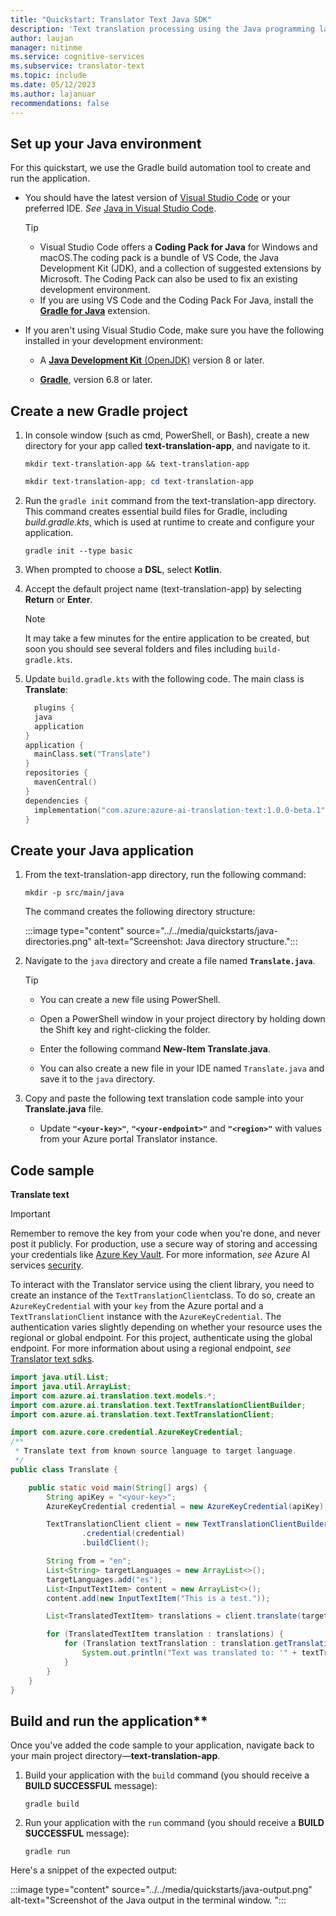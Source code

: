 ```yaml
---
title: "Quickstart: Translator Text Java SDK"
description: 'Text translation processing using the Java programming language'
author: laujan
manager: nitinme
ms.service: cognitive-services
ms.subservice: translator-text
ms.topic: include
ms.date: 05/12/2023
ms.author: lajanuar
recommendations: false
---
```


<!-- markdownlint-disable MD051 -->
<!-- markdownlint-disable MD036 -->

## Set up your Java environment

For this quickstart, we use the Gradle build automation tool to create and run the application.

* You should have the latest version of [Visual Studio Code](https://code.visualstudio.com/) or your preferred IDE. _See_ [Java in Visual Studio Code](https://code.visualstudio.com/docs/languages/java).

  > [!TIP]
  >
  > * Visual Studio Code offers a **Coding Pack for Java** for Windows and macOS.The coding pack is a bundle of VS Code, the Java Development Kit (JDK), and a collection of suggested extensions by Microsoft. The Coding Pack can also be used to fix an existing development environment.
  > * If you are using VS Code and the Coding Pack For Java, install the [**Gradle for Java**](https://marketplace.visualstudio.com/items?itemName=vscjava.vscode-gradle) extension.

* If you aren't using Visual Studio Code, make sure you have the following installed in your development environment:

  * A [**Java Development Kit** (OpenJDK)](/java/openjdk/download#openjdk-17) version 8 or later.

  * [**Gradle**](https://docs.gradle.org/current/userguide/installation.html), version 6.8 or later.

## Create a new Gradle project

1. In console window (such as cmd, PowerShell, or Bash), create a new directory for your app called **text-translation-app**, and navigate to it.

    ```console
    mkdir text-translation-app && text-translation-app
    ```

   ```powershell
   mkdir text-translation-app; cd text-translation-app
   ```

1. Run the `gradle init` command from the text-translation-app directory. This command creates essential build files for Gradle, including _build.gradle.kts_, which is used at runtime to create and configure your application.

    ```console
    gradle init --type basic
    ```

1. When prompted to choose a **DSL**, select **Kotlin**.

1. Accept the default project name (text-translation-app) by selecting **Return** or **Enter**.

    > [!NOTE]
    > It may take a few minutes for the entire application to be created, but soon you should see several folders and files including `build-gradle.kts`.

1. Update `build.gradle.kts` with the following code. The main class is **Translate**:

   ```kotlin
     plugins {
     java
     application
   }
   application {
     mainClass.set("Translate")
   }
   repositories {
     mavenCentral()
   }
   dependencies {
     implementation("com.azure:azure-ai-translation-text:1.0.0-beta.1")
   }
   ```

## Create your Java application

1. From the text-translation-app directory, run the following command:

    ```console
    mkdir -p src/main/java
    ```

   The command creates the following directory structure:

    :::image type="content" source="../../media/quickstarts/java-directories.png" alt-text="Screenshot: Java directory structure.":::

1. Navigate to the `java` directory and create a file named **`Translate.java`**.

    > [!TIP]
    >
    > * You can create a new file using PowerShell.
    > * Open a PowerShell window in your project directory by holding down the Shift key and right-clicking the folder.
    > * Enter the following command **New-Item Translate.java**.
    >
    > * You can also create a new file in your IDE named `Translate.java` and save it to the `java` directory.

1. Copy and paste the following text translation code sample into your **Translate.java** file.

    * Update **`"<your-key>"`**, **`"<your-endpoint>"`** and  **`"<region>"`** with values from your Azure portal Translator instance.

## Code sample

**Translate text**

> [!IMPORTANT]
> Remember to remove the key from your code when you're done, and never post it publicly. For production, use a secure way of storing and accessing your credentials like [Azure Key Vault](../../../../key-vault/general/overview.md). For more information, _see_ Azure AI services [security](../../../../ai-services/security-features.md).

To interact with the Translator service using the client library, you need to create an instance of the `TextTranslationClient`class. To do so, create an `AzureKeyCredential` with your `key` from the Azure portal and a `TextTranslationClient` instance with the `AzureKeyCredential`. The authentication varies slightly depending on whether your resource uses the regional or global endpoint. For this project, authenticate using the global endpoint. For more information about using a regional endpoint, _see_ [Translator text sdks](../../text-sdk-overview.md#3-authenticate-the-client).

```java
import java.util.List;
import java.util.ArrayList;
import com.azure.ai.translation.text.models.*;
import com.azure.ai.translation.text.TextTranslationClientBuilder;
import com.azure.ai.translation.text.TextTranslationClient;

import com.azure.core.credential.AzureKeyCredential;
/**
 * Translate text from known source language to target language.
 */
public class Translate {

    public static void main(String[] args) {
        String apiKey = "<your-key>";
        AzureKeyCredential credential = new AzureKeyCredential(apiKey);

        TextTranslationClient client = new TextTranslationClientBuilder()
                .credential(credential)
                .buildClient();

        String from = "en";
        List<String> targetLanguages = new ArrayList<>();
        targetLanguages.add("es");
        List<InputTextItem> content = new ArrayList<>();
        content.add(new InputTextItem("This is a test."));

        List<TranslatedTextItem> translations = client.translate(targetLanguages, content, null, from, TextType.PLAIN, null, null, null, false, false, null, null, null, false);

        for (TranslatedTextItem translation : translations) {
            for (Translation textTranslation : translation.getTranslations()) {
                System.out.println("Text was translated to: '" + textTranslation.getTo() + "' and the result is: '" + textTranslation.getText() + "'.");
            }
        }
    }
}
```

## Build and run the application**

Once you've added the code sample to your application, navigate back to your main project directory—**text-translation-app**.

1. Build your application with the `build` command (you should receive a **BUILD SUCCESSFUL** message):

    ```console
    gradle build
    ```

1. Run your application with the `run` command (you should receive a **BUILD SUCCESSFUL** message):

    ```console
    gradle run
    ```

Here's a snippet of the expected output:

:::image type="content" source="../../media/quickstarts/java-output.png" alt-text="Screenshot of the Java output in the terminal window. ":::
